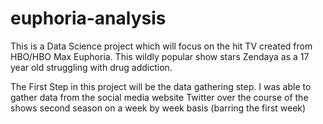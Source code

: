 # euphoria-analysis

This is a Data Science project which will focus on the hit TV created from HBO/HBO Max Euphoria. This wildly popular show stars Zendaya as a 17 year old struggling with drug addiction. 

The First Step in this project will be the data gathering step. I was able to gather data from the social media website Twitter over the course of the shows second season on a week by week basis (barring the first week)